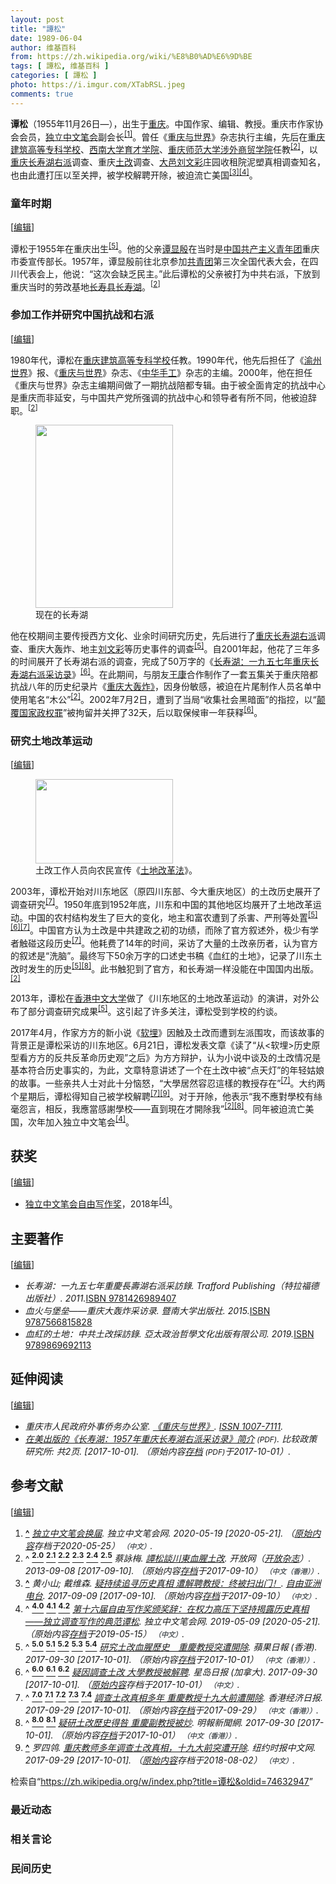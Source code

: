 ```yaml
---
layout: post
title: "譚松"
date: 1989-06-04
author: 维基百科
from: https://zh.wikipedia.org/wiki/%E8%B0%AD%E6%9D%BE
tags: [ 譚松, 维基百科 ]
categories: [ 譚松 ]
photo: https://i.imgur.com/XTabRSL.jpeg
comments: true
---
```

<div class="mw-content-ltr mw-parser-output" lang="zh" dir="ltr"><style data-mw-deduplicate="TemplateStyles:r83732082">.mw-parser-output .infobox-subbox{padding:0;border:none;margin:-3px;width:auto;min-width:100%;font-size:100%;clear:none;float:none;background-color:transparent}.mw-parser-output .infobox-3cols-child{margin:auto}.mw-parser-output .infobox .navbar{font-size:100%}body.skin-minerva .mw-parser-output .infobox-header,body.skin-minerva .mw-parser-output .infobox-subheader,body.skin-minerva .mw-parser-output .infobox-above,body.skin-minerva .mw-parser-output .infobox-title,body.skin-minerva .mw-parser-output .infobox-image,body.skin-minerva .mw-parser-output .infobox-full-data,body.skin-minerva .mw-parser-output .infobox-below{text-align:center}@media screen{html.skin-theme-clientpref-night .mw-parser-output .infobox-full-data:not(.notheme)>div:not(.notheme)[style]{background:#1f1f23!important;color:#f8f9fa}@media screen and (prefers-color-scheme:dark){html.skin-theme-clientpref-os .mw-parser-output .infobox-full-data:not(.notheme) div:not(.notheme){background:#1f1f23!important;color:#f8f9fa}}html.skin-theme-clientpref-night .mw-parser-output .infobox td div:not(.notheme)[style]{background:transparent!important;color:var(--color-base,#202122)}@media screen and (prefers-color-scheme:dark){html.skin-theme-clientpref-os .mw-parser-output .infobox td div:not(.notheme)[style]{background:transparent!important;color:var(--color-base,#202122)}}html.skin-theme-clientpref-night .mw-parser-output .infobox td div.NavHead:not(.notheme)[style]{background:transparent!important}}@media screen and (prefers-color-scheme:dark){html.skin-theme-clientpref-os .mw-parser-output .infobox td div.NavHead:not(.notheme)[style]{background:transparent!important}}@media(min-width:640px){body.skin--responsive .mw-parser-output .infobox-table{display:table!important}body.skin--responsive .mw-parser-output .infobox-table>caption{display:table-caption!important}body.skin--responsive .mw-parser-output .infobox-table>tbody{display:table-row-group}body.skin--responsive .mw-parser-output .infobox-table tr{display:table-row!important}body.skin--responsive .mw-parser-output .infobox-table th,body.skin--responsive .mw-parser-output .infobox-table td{padding-left:inherit;padding-right:inherit}}</style>
<p><b>谭松</b>（1955年11月26日<span class="useeditintro" title="Template:BLP editintro">—</span>），出生于<a href="/wiki/%E9%87%8D%E5%BA%86%E5%B8%82" title="重庆市">重庆</a>。中国作家、编辑、教授。重庆市作家协会会员，<a href="/wiki/%E7%8B%AC%E7%AB%8B%E4%B8%AD%E6%96%87%E7%AC%94%E4%BC%9A" title="独立中文笔会">独立中文笔会</a>副会长<sup id="cite_ref-独立中文笔会_1-0" class="reference"><a href="#cite_note-独立中文笔会-1"><span class="cite-bracket">[</span>1<span class="cite-bracket">]</span></a></sup>。曾任《<a href="/w/index.php?title=%E9%87%8D%E5%BA%86%E4%B8%8E%E4%B8%96%E7%95%8C&amp;action=edit&amp;redlink=1" class="new" title="重庆与世界（页面不存在）">重庆与世界</a>》杂志执行主编，先后在<a href="/wiki/%E9%87%8D%E5%BA%86%E5%BB%BA%E7%AD%91%E9%AB%98%E7%AD%89%E4%B8%93%E7%A7%91%E5%AD%A6%E6%A0%A1" class="mw-redirect" title="重庆建筑高等专科学校">重庆建筑高等专科学校</a>、<a href="/wiki/%E8%A5%BF%E5%8D%97%E5%A4%A7%E5%AD%A6%E8%82%B2%E6%89%8D%E5%AD%A6%E9%99%A2" class="mw-redirect" title="西南大学育才学院">西南大学育才学院</a>、<a href="/wiki/%E9%87%8D%E5%BA%86%E5%B8%88%E8%8C%83%E5%A4%A7%E5%AD%A6%E6%B6%89%E5%A4%96%E5%95%86%E8%B4%B8%E5%AD%A6%E9%99%A2" class="mw-redirect" title="重庆师范大学涉外商贸学院">重庆师范大学涉外商贸学院</a>任教<sup id="cite_ref-:0_2-0" class="reference"><a href="#cite_note-:0-2"><span class="cite-bracket">[</span>2<span class="cite-bracket">]</span></a></sup>，以<a href="/wiki/%E9%87%8D%E5%BA%86" class="mw-redirect" title="重庆">重庆</a><a href="/wiki/%E9%95%BF%E5%AF%BF%E6%B9%96%E9%A3%8E%E6%99%AF%E5%90%8D%E8%83%9C%E5%8C%BA" title="长寿湖风景名胜区">长寿湖</a><a href="/wiki/%E5%8F%8D%E5%8F%B3%E8%BF%90%E5%8A%A8" title="反右运动">右派</a>调查、重庆<a href="/wiki/%E5%9C%9F%E6%94%B9" class="mw-redirect" title="土改">土改</a>调查、<a href="/wiki/%E5%A4%A7%E9%82%91" class="mw-redirect" title="大邑">大邑</a><a href="/wiki/%E5%88%98%E6%96%87%E5%BD%A9" title="刘文彩">刘文彩</a>庄园收租院泥塑真相调查知名，也由此遭打压以至关押，被学校解聘开除，被迫流亡美国<sup id="cite_ref-3" class="reference"><a href="#cite_note-3"><span class="cite-bracket">[</span>3<span class="cite-bracket">]</span></a></sup><sup id="cite_ref-自由写作奖_4-0" class="reference"><a href="#cite_note-自由写作奖-4"><span class="cite-bracket">[</span>4<span class="cite-bracket">]</span></a></sup>。
</p>
<meta property="mw:PageProp/toc">
<div class="mw-heading mw-heading2"></div>
<div class="mw-heading mw-heading3"><h3 id="童年时期"><span id=".E7.AB.A5.E5.B9.B4.E6.97.B6.E6.9C.9F"></span>童年时期</h3><span class="mw-editsection"><span class="mw-editsection-bracket">[</span><a href="/w/index.php?title=%E8%B0%AD%E6%9D%BE&amp;action=edit&amp;section=2" title="编辑章节：童年时期"><span>编辑</span></a><span class="mw-editsection-bracket">]</span></span></div>
<p>谭松于1955年在重庆出生<sup id="cite_ref-苹果_5-0" class="reference"><a href="#cite_note-苹果-5"><span class="cite-bracket">[</span>5<span class="cite-bracket">]</span></a></sup>。他的父亲<a href="/w/index.php?title=%E8%B0%AD%E6%98%BE%E6%AE%B7&amp;action=edit&amp;redlink=1" class="new" title="谭显殷（页面不存在）">谭显殷</a>在当时是<a href="/wiki/%E4%B8%AD%E5%9B%BD%E5%85%B1%E4%BA%A7%E4%B8%BB%E4%B9%89%E9%9D%92%E5%B9%B4%E5%9B%A2" title="中国共产主义青年团">中国共产主义青年团</a>重庆市委宣传部长。1957年，谭显殷前往北京参加<a href="/wiki/%E4%B8%AD%E5%9C%8B%E5%85%B1%E7%94%A2%E4%B8%BB%E7%BE%A9%E9%9D%92%E5%B9%B4%E5%9C%98" class="mw-redirect" title="中國共產主義青年團">共青团</a>第三次全国代表大会，在四川代表会上，他说：“这次会缺乏民主。”此后谭松的父亲被打为中共右派，下放到重庆当时的劳改基地<a href="/wiki/%E9%95%BF%E5%AF%BF%E5%8E%BF_(%E6%B6%88%E6%AD%A7%E4%B9%89)" class="mw-disambig" title="长寿县 (消歧义)">长寿县</a><a href="/wiki/%E9%95%BF%E5%AF%BF%E6%B9%96" class="mw-disambig" title="长寿湖">长寿湖</a>。<sup id="cite_ref-:0_2-1" class="reference"><a href="#cite_note-:0-2"><span class="cite-bracket">[</span>2<span class="cite-bracket">]</span></a></sup>
</p>
<div class="mw-heading mw-heading3"><h3 id="参加工作并研究中国抗战和右派"><span id=".E5.8F.82.E5.8A.A0.E5.B7.A5.E4.BD.9C.E5.B9.B6.E7.A0.94.E7.A9.B6.E4.B8.AD.E5.9B.BD.E6.8A.97.E6.88.98.E5.92.8C.E5.8F.B3.E6.B4.BE"></span>参加工作并研究中国抗战和右派</h3><span class="mw-editsection"><span class="mw-editsection-bracket">[</span><a href="/w/index.php?title=%E8%B0%AD%E6%9D%BE&amp;action=edit&amp;section=3" title="编辑章节：参加工作并研究中国抗战和右派"><span>编辑</span></a><span class="mw-editsection-bracket">]</span></span></div>
<p>1980年代，谭松在<a href="/wiki/%E9%87%8D%E5%BA%86%E5%BB%BA%E7%AD%91%E9%AB%98%E7%AD%89%E4%B8%93%E7%A7%91%E5%AD%A6%E6%A0%A1" class="mw-redirect" title="重庆建筑高等专科学校">重庆建筑高等专科学校</a>任教。1990年代，他先后担任了《<a href="/w/index.php?title=%E6%B8%9D%E5%B7%9E%E4%B8%96%E7%95%8C&amp;action=edit&amp;redlink=1" class="new" title="渝州世界（页面不存在）">渝州世界</a>》报、《<a href="/w/index.php?title=%E9%87%8D%E5%BA%86%E4%B8%8E%E4%B8%96%E7%95%8C&amp;action=edit&amp;redlink=1" class="new" title="重庆与世界（页面不存在）">重庆与世界</a>》杂志、《<a href="/w/index.php?title=%E4%B8%AD%E5%8D%8E%E6%89%8B%E5%B7%A5&amp;action=edit&amp;redlink=1" class="new" title="中华手工（页面不存在）">中华手工</a>》杂志的主编。2000年，他在担任《重庆与世界》杂志主编期间做了一期抗战陪都专辑。由于被全面肯定的抗战中心是重庆而非延安，与中国共产党所强调的抗战中心和领导者有所不同，他被迫辞职。<sup id="cite_ref-:0_2-2" class="reference"><a href="#cite_note-:0-2"><span class="cite-bracket">[</span>2<span class="cite-bracket">]</span></a></sup>
</p>
<figure class="mw-default-size" typeof="mw:File/Thumb"><a href="/wiki/File:Csh2.jpg" class="mw-file-description"><img src="//upload.wikimedia.org/wikipedia/commons/thumb/d/db/Csh2.jpg/220px-Csh2.jpg" decoding="async" width="220" height="293" class="mw-file-element" srcset="//upload.wikimedia.org/wikipedia/commons/thumb/d/db/Csh2.jpg/330px-Csh2.jpg 1.5x, //upload.wikimedia.org/wikipedia/commons/thumb/d/db/Csh2.jpg/440px-Csh2.jpg 2x" data-file-width="640" data-file-height="852"></a><figcaption>现在的长寿湖</figcaption></figure>
<p>他在校期间主要传授西方文化、业余时间研究历史，先后进行了<a href="/wiki/%E9%87%8D%E5%BA%86" class="mw-redirect" title="重庆">重庆</a><a href="/wiki/%E9%95%BF%E5%AF%BF%E6%B9%96%E9%A3%8E%E6%99%AF%E5%90%8D%E8%83%9C%E5%8C%BA" title="长寿湖风景名胜区">长寿湖</a><a href="/wiki/%E5%8F%8D%E5%8F%B3%E8%BF%90%E5%8A%A8" title="反右运动">右派</a>调查、重庆大轰炸、地主<a href="/wiki/%E5%88%98%E6%96%87%E5%BD%A9" title="刘文彩">刘文彩</a>等历史事件的调查<sup id="cite_ref-苹果_5-1" class="reference"><a href="#cite_note-苹果-5"><span class="cite-bracket">[</span>5<span class="cite-bracket">]</span></a></sup>。自2001年起，他花了三年多的时间展开了长寿湖右派的调查，完成了50万字的《<a href="/w/index.php?title=%E9%95%BF%E5%AF%BF%E6%B9%96%EF%BC%9A%E4%B8%80%E4%B9%9D%E4%BA%94%E4%B8%83%E5%B9%B4%E9%87%8D%E5%BA%86%E9%95%BF%E5%AF%BF%E6%B9%96%E5%8F%B3%E6%B4%BE%E9%87%87%E8%AE%BF%E5%BD%95&amp;action=edit&amp;redlink=1" class="new" title="长寿湖：一九五七年重庆长寿湖右派采访录（页面不存在）">长寿湖：一九五七年重庆长寿湖右派采访录</a>》<sup id="cite_ref-星岛日报_6-0" class="reference"><a href="#cite_note-星岛日报-6"><span class="cite-bracket">[</span>6<span class="cite-bracket">]</span></a></sup>。在此期间，与朋友<a href="/wiki/%E7%8E%8B%E5%BA%B7" class="mw-disambig" title="王康">王康</a>合作制作了一套五集关于重庆陪都抗战八年的历史纪录片《<a href="/w/index.php?title=%E9%87%8D%E5%BA%86%E5%A4%A7%E8%BD%B0%E7%82%B8%E3%80%8B&amp;action=edit&amp;redlink=1" class="new" title="重庆大轰炸》（页面不存在）">重庆大轰炸》</a>，因身份敏感，被迫在片尾制作人员名单中使用笔名“木公”<sup id="cite_ref-:0_2-3" class="reference"><a href="#cite_note-:0-2"><span class="cite-bracket">[</span>2<span class="cite-bracket">]</span></a></sup>。2002年7月2日，遭到了当局“收集社会黑暗面”的指控，以“<a href="/wiki/%E9%A2%A0%E8%A6%86%E5%9B%BD%E5%AE%B6%E6%94%BF%E6%9D%83%E7%BD%AA" title="颠覆国家政权罪">颠覆国家政权罪</a>”被拘留并关押了32天，后以取保候审一年获释<sup id="cite_ref-星岛日报_6-1" class="reference"><a href="#cite_note-星岛日报-6"><span class="cite-bracket">[</span>6<span class="cite-bracket">]</span></a></sup>。
</p>
<div class="mw-heading mw-heading3"><h3 id="研究土地改革运动"><span id=".E7.A0.94.E7.A9.B6.E5.9C.9F.E5.9C.B0.E6.94.B9.E9.9D.A9.E8.BF.90.E5.8A.A8"></span>研究土地改革运动</h3><span class="mw-editsection"><span class="mw-editsection-bracket">[</span><a href="/w/index.php?title=%E8%B0%AD%E6%9D%BE&amp;action=edit&amp;section=4" title="编辑章节：研究土地改革运动"><span>编辑</span></a><span class="mw-editsection-bracket">]</span></span></div>
<figure class="mw-default-size mw-halign-left" typeof="mw:File/Thumb"><a href="/wiki/File:A_man_reads_the_Land_Reform_Law_of_PRC.jpg" class="mw-file-description"><img src="//upload.wikimedia.org/wikipedia/commons/thumb/4/4c/A_man_reads_the_Land_Reform_Law_of_PRC.jpg/220px-A_man_reads_the_Land_Reform_Law_of_PRC.jpg" decoding="async" width="220" height="135" class="mw-file-element" srcset="//upload.wikimedia.org/wikipedia/commons/thumb/4/4c/A_man_reads_the_Land_Reform_Law_of_PRC.jpg/330px-A_man_reads_the_Land_Reform_Law_of_PRC.jpg 1.5x, //upload.wikimedia.org/wikipedia/commons/thumb/4/4c/A_man_reads_the_Land_Reform_Law_of_PRC.jpg/440px-A_man_reads_the_Land_Reform_Law_of_PRC.jpg 2x" data-file-width="600" data-file-height="367"></a><figcaption>土改工作人员向农民宣传《<a href="/w/index.php?title=%E5%9C%9F%E5%9C%B0%E6%94%B9%E9%9D%A9%E6%B3%95&amp;action=edit&amp;redlink=1" class="new" title="土地改革法（页面不存在）">土地改革法</a>》。</figcaption></figure>
<p>2003年，谭松开始对川东地区（原四川东部、今大重庆地区）的土改历史展开了调查研究<sup id="cite_ref-香港经济日报_7-0" class="reference"><a href="#cite_note-香港经济日报-7"><span class="cite-bracket">[</span>7<span class="cite-bracket">]</span></a></sup>。1950年底到1952年底，川东和中国的其他地区均展开了土地改革运动。中国的农村结构发生了巨大的变化，地主和富农遭到了杀害、严刑等处置<sup id="cite_ref-苹果_5-2" class="reference"><a href="#cite_note-苹果-5"><span class="cite-bracket">[</span>5<span class="cite-bracket">]</span></a></sup><sup id="cite_ref-星岛日报_6-2" class="reference"><a href="#cite_note-星岛日报-6"><span class="cite-bracket">[</span>6<span class="cite-bracket">]</span></a></sup><sup id="cite_ref-香港经济日报_7-1" class="reference"><a href="#cite_note-香港经济日报-7"><span class="cite-bracket">[</span>7<span class="cite-bracket">]</span></a></sup>。中国官方认为土改是中共建政之初的功绩，而除了官方叙述外，极少有学者触碰这段历史<sup id="cite_ref-香港经济日报_7-2" class="reference"><a href="#cite_note-香港经济日报-7"><span class="cite-bracket">[</span>7<span class="cite-bracket">]</span></a></sup>。他耗费了14年的时间，采访了大量的土改亲历者，认为官方的叙述是“洗脑”。最终写下50余万字的口述史书稿《血红的土地》，记录了川东土改时发生的历史<sup id="cite_ref-苹果_5-3" class="reference"><a href="#cite_note-苹果-5"><span class="cite-bracket">[</span>5<span class="cite-bracket">]</span></a></sup><sup id="cite_ref-小明_8-0" class="reference"><a href="#cite_note-小明-8"><span class="cite-bracket">[</span>8<span class="cite-bracket">]</span></a></sup>。此书触犯到了官方，和长寿湖一样没能在中国国内出版。<sup id="cite_ref-:0_2-4" class="reference"><a href="#cite_note-:0-2"><span class="cite-bracket">[</span>2<span class="cite-bracket">]</span></a></sup>
</p><p>2013年，谭松在<a href="/wiki/%E9%A6%99%E6%B8%AF%E4%B8%AD%E6%96%87%E5%A4%A7%E5%AD%A6" class="mw-redirect" title="香港中文大学">香港中文大学</a>做了《川东地区的土地改革运动》的演讲，对外公布了部分调查研究成果<sup id="cite_ref-苹果_5-4" class="reference"><a href="#cite_note-苹果-5"><span class="cite-bracket">[</span>5<span class="cite-bracket">]</span></a></sup>。这引起了许多关注，谭松受到学校的约谈。
</p><p>2017年4月，作家方方的新小说《<a href="/wiki/%E8%BD%AF%E5%9F%8B" title="软埋">软埋</a>》因触及土改而遭到左派围攻，而该故事的背景正是谭松采访的川东地区。6月21日，谭松发表文章《读了“从&lt;软埋&gt;历史原型看方方的反共反革命历史观”之后》为方方辩护，认为小说中谈及的土改情况是基本符合历史事实的，为此，文章特意讲述了一个在土改中被“点天灯”的年轻姑娘的故事。一些亲共人士对此十分恼怒，“大學居然容忍這樣的教授存在”<sup id="cite_ref-香港经济日报_7-3" class="reference"><a href="#cite_note-香港经济日报-7"><span class="cite-bracket">[</span>7<span class="cite-bracket">]</span></a></sup>。大约两个星期后，谭松得知自己被学校解聘<sup id="cite_ref-香港经济日报_7-4" class="reference"><a href="#cite_note-香港经济日报-7"><span class="cite-bracket">[</span>7<span class="cite-bracket">]</span></a></sup><sup id="cite_ref-9" class="reference"><a href="#cite_note-9"><span class="cite-bracket">[</span>9<span class="cite-bracket">]</span></a></sup>。对于开除，他表示“我不應對學校有絲毫怨言，相反，我應當感謝學校——直到現在才開除我”<sup id="cite_ref-:0_2-5" class="reference"><a href="#cite_note-:0-2"><span class="cite-bracket">[</span>2<span class="cite-bracket">]</span></a></sup><sup id="cite_ref-小明_8-1" class="reference"><a href="#cite_note-小明-8"><span class="cite-bracket">[</span>8<span class="cite-bracket">]</span></a></sup>。同年被迫流亡美国，次年加入独立中文笔会<sup id="cite_ref-自由写作奖_4-1" class="reference"><a href="#cite_note-自由写作奖-4"><span class="cite-bracket">[</span>4<span class="cite-bracket">]</span></a></sup>。
</p>
<div class="mw-heading mw-heading2"><h2 id="获奖"><span id=".E8.8E.B7.E5.A5.96"></span>获奖</h2><span class="mw-editsection"><span class="mw-editsection-bracket">[</span><a href="/w/index.php?title=%E8%B0%AD%E6%9D%BE&amp;action=edit&amp;section=5" title="编辑章节：获奖"><span>编辑</span></a><span class="mw-editsection-bracket">]</span></span></div>
<ul><li><a href="/wiki/%E7%8B%AC%E7%AB%8B%E4%B8%AD%E6%96%87%E7%AC%94%E4%BC%9A" title="独立中文笔会">独立中文笔会</a><a href="/wiki/Category:%E7%8B%AC%E7%AB%8B%E4%B8%AD%E6%96%87%E7%AC%94%E4%BC%9A%E8%87%AA%E7%94%B1%E5%86%99%E4%BD%9C%E5%A5%96%E5%BE%97%E4%B8%BB" title="Category:独立中文笔会自由写作奖得主">自由写作奖</a>，2018年<sup id="cite_ref-自由写作奖_4-2" class="reference"><a href="#cite_note-自由写作奖-4"><span class="cite-bracket">[</span>4<span class="cite-bracket">]</span></a></sup>。</li></ul>
<div class="mw-heading mw-heading2"><h2 id="主要著作"><span id=".E4.B8.BB.E8.A6.81.E8.91.97.E4.BD.9C"></span>主要著作</h2><span class="mw-editsection"><span class="mw-editsection-bracket">[</span><a href="/w/index.php?title=%E8%B0%AD%E6%9D%BE&amp;action=edit&amp;section=6" title="编辑章节：主要著作"><span>编辑</span></a><span class="mw-editsection-bracket">]</span></span></div>
<ul><li><cite class="citation book">长寿湖：一九五七年重慶長壽湖右派采訪錄. Trafford Publishing（特拉福德出版社）. 2011.</cite><span title="ctx_ver=Z39.88-2004&amp;rfr_id=info%3Asid%2Fzh.wikipedia.org%3A%E8%B0%AD%E6%9D%BE&amp;rft.btitle=%E9%95%BF%E5%AF%BF%E6%B9%96%EF%BC%9A%E4%B8%80%E4%B9%9D%E4%BA%94%E4%B8%83%E5%B9%B4%E9%87%8D%E6%85%B6%E9%95%B7%E5%A3%BD%E6%B9%96%E5%8F%B3%E6%B4%BE%E9%87%87%E8%A8%AA%E9%8C%84&amp;rft.date=2011&amp;rft.genre=book&amp;rft.pub=Trafford+Publishing%EF%BC%88%E7%89%B9%E6%8B%89%E7%A6%8F%E5%BE%B7%E5%87%BA%E7%89%88%E7%A4%BE%EF%BC%89&amp;rft_val_fmt=info%3Aofi%2Ffmt%3Akev%3Amtx%3Abook" class="Z3988"><span style="display:none;">&nbsp;</span></span><a href="/wiki/Special:%E7%BD%91%E7%BB%9C%E4%B9%A6%E6%BA%90/9781426989407" class="internal mw-magiclink-isbn">ISBN 9781426989407</a></li>
<li><cite class="citation book">血火与堡垒——重庆大轰炸采访录. 暨南大学出版社. 2015.</cite><span title="ctx_ver=Z39.88-2004&amp;rfr_id=info%3Asid%2Fzh.wikipedia.org%3A%E8%B0%AD%E6%9D%BE&amp;rft.btitle=%E8%A1%80%E7%81%AB%E4%B8%8E%E5%A0%A1%E5%9E%92%E2%80%94%E2%80%94%E9%87%8D%E5%BA%86%E5%A4%A7%E8%BD%B0%E7%82%B8%E9%87%87%E8%AE%BF%E5%BD%95&amp;rft.date=2015&amp;rft.genre=book&amp;rft.pub=%E6%9A%A8%E5%8D%97%E5%A4%A7%E5%AD%A6%E5%87%BA%E7%89%88%E7%A4%BE&amp;rft_val_fmt=info%3Aofi%2Ffmt%3Akev%3Amtx%3Abook" class="Z3988"><span style="display:none;">&nbsp;</span></span><a href="/wiki/Special:%E7%BD%91%E7%BB%9C%E4%B9%A6%E6%BA%90/9787566815828" class="internal mw-magiclink-isbn">ISBN 9787566815828</a></li>
<li><cite class="citation book">血紅的土地：中共土改採訪錄. 亞太政治哲學文化出版有限公司. 2019.</cite><span title="ctx_ver=Z39.88-2004&amp;rfr_id=info%3Asid%2Fzh.wikipedia.org%3A%E8%B0%AD%E6%9D%BE&amp;rft.btitle=%E8%A1%80%E7%B4%85%E7%9A%84%E5%9C%9F%E5%9C%B0%EF%BC%9A%E4%B8%AD%E5%85%B1%E5%9C%9F%E6%94%B9%E6%8E%A1%E8%A8%AA%E9%8C%84&amp;rft.date=2019&amp;rft.genre=book&amp;rft.pub=%E4%BA%9E%E5%A4%AA%E6%94%BF%E6%B2%BB%E5%93%B2%E5%AD%B8%E6%96%87%E5%8C%96%E5%87%BA%E7%89%88%E6%9C%89%E9%99%90%E5%85%AC%E5%8F%B8&amp;rft_val_fmt=info%3Aofi%2Ffmt%3Akev%3Amtx%3Abook" class="Z3988"><span style="display:none;">&nbsp;</span></span><a href="/wiki/Special:%E7%BD%91%E7%BB%9C%E4%B9%A6%E6%BA%90/9789869692113" class="internal mw-magiclink-isbn">ISBN 9789869692113</a></li></ul>
<div class="mw-heading mw-heading2"><h2 id="延伸阅读"><span id=".E5.BB.B6.E4.BC.B8.E9.98.85.E8.AF.BB"></span>延伸阅读</h2><span class="mw-editsection"><span class="mw-editsection-bracket">[</span><a href="/w/index.php?title=%E8%B0%AD%E6%9D%BE&amp;action=edit&amp;section=7" title="编辑章节：延伸阅读"><span>编辑</span></a><span class="mw-editsection-bracket">]</span></span></div>
<ul><li><cite class="citation journal">重庆市人民政府外事侨务办公室. <a rel="nofollow" class="external text" href="http://navi.cnki.net/KNavi/JournalDetail?pcode=CJFD&amp;pykm=CQSJ&amp;Year=&amp;Issue=&amp;Entry=">《重庆与世界》</a>. <a rel="nofollow" class="external text" href="//www.worldcat.org/issn/1007-7111"><span title="国际标准连续出版物号">ISSN&nbsp;1007-7111</span></a>.</cite><span title="ctx_ver=Z39.88-2004&amp;rfr_id=info%3Asid%2Fzh.wikipedia.org%3A%E8%B0%AD%E6%9D%BE&amp;rft.atitle=%E3%80%8A%E9%87%8D%E5%BA%86%E4%B8%8E%E4%B8%96%E7%95%8C%E3%80%8B&amp;rft.au=%E9%87%8D%E5%BA%86%E5%B8%82%E4%BA%BA%E6%B0%91%E6%94%BF%E5%BA%9C%E5%A4%96%E4%BA%8B%E4%BE%A8%E5%8A%A1%E5%8A%9E%E5%85%AC%E5%AE%A4&amp;rft.genre=article&amp;rft.issn=1007-7111&amp;rft_id=http%3A%2F%2Fnavi.cnki.net%2FKNavi%2FJournalDetail%3Fpcode%3DCJFD%26pykm%3DCQSJ%26Year%3D%26Issue%3D%26Entry%3D&amp;rft_val_fmt=info%3Aofi%2Ffmt%3Akev%3Amtx%3Ajournal" class="Z3988"><span style="display:none;">&nbsp;</span></span></li>
<li><cite class="citation web"><a rel="nofollow" class="external text" href="http://cpri.tripod.com/cpr2011/changshoulake.pdf">在美出版的《长寿湖：1957年重庆长寿湖右派采访录》简介</a> <span style="font-size:85%;">(PDF)</span>. 比较政策研究所: 共2页.  <span class="reference-accessdate"> [<span class="nowrap">2017-10-01</span>]</span>. （原始内容<a rel="nofollow" class="external text" href="https://web.archive.org/web/20171001165425/http://cpri.tripod.com/cpr2011/changshoulake.pdf">存档</a> <span style="font-size:85%;">(PDF)</span>于2017-10-01）.</cite><span title="ctx_ver=Z39.88-2004&amp;rfr_id=info%3Asid%2Fzh.wikipedia.org%3A%E8%B0%AD%E6%9D%BE&amp;rft.atitle=%E5%9C%A8%E7%BE%8E%E5%87%BA%E7%89%88%E7%9A%84%E3%80%8A%E9%95%BF%E5%AF%BF%E6%B9%96%EF%BC%9A1957%E5%B9%B4%E9%87%8D%E5%BA%86%E9%95%BF%E5%AF%BF%E6%B9%96%E5%8F%B3%E6%B4%BE%E9%87%87%E8%AE%BF%E5%BD%95%E3%80%8B%E7%AE%80%E4%BB%8B&amp;rft.genre=unknown&amp;rft.jtitle=%E6%AF%94%E8%BE%83%E6%94%BF%E7%AD%96%E7%A0%94%E7%A9%B6%E6%89%80&amp;rft.pages=%E5%85%B12%E9%A1%B5&amp;rft_id=http%3A%2F%2Fcpri.tripod.com%2Fcpr2011%2Fchangshoulake.pdf&amp;rft_val_fmt=info%3Aofi%2Ffmt%3Akev%3Amtx%3Ajournal" class="Z3988"><span style="display:none;">&nbsp;</span></span></li></ul>
<div class="mw-heading mw-heading2"><h2 id="参考文献"><span id=".E5.8F.82.E8.80.83.E6.96.87.E7.8C.AE"></span>参考文献</h2><span class="mw-editsection"><span class="mw-editsection-bracket">[</span><a href="/w/index.php?title=%E8%B0%AD%E6%9D%BE&amp;action=edit&amp;section=8" title="编辑章节：参考文献"><span>编辑</span></a><span class="mw-editsection-bracket">]</span></span></div>
<div class="reflist" style="list-style-type: decimal;">
<ol class="references">
<li id="cite_note-独立中文笔会-1"><span class="mw-cite-backlink"><b><a href="#cite_ref-独立中文笔会_1-0">^</a></b></span> <span class="reference-text"><cite class="citation news"><a rel="nofollow" class="external text" href="https://web.archive.org/web/20200525203747/https://www.chinesepen.org/blog/archives/150141">独立中文笔会换届</a>. 独立中文笔会网. 2020-05-19 <span class="reference-accessdate"> [<span class="nowrap">2020-05-21</span>]</span>. （<a rel="nofollow" class="external text" href="https://www.chinesepen.org/blog/archives/150141">原始内容</a>存档于2020-05-25） <span style="font-family: sans-serif; cursor: default; color:var(--color-subtle, #54595d); font-size: 0.8em; bottom: 0.1em; font-weight: bold;" title="连接到中文网页">（中文）</span>.</cite><span title="ctx_ver=Z39.88-2004&amp;rfr_id=info%3Asid%2Fzh.wikipedia.org%3A%E8%B0%AD%E6%9D%BE&amp;rft.atitle=%E7%8B%AC%E7%AB%8B%E4%B8%AD%E6%96%87%E7%AC%94%E4%BC%9A%E6%8D%A2%E5%B1%8A&amp;rft.date=2020-05-19&amp;rft.genre=article&amp;rft.jtitle=%E7%8B%AC%E7%AB%8B%E4%B8%AD%E6%96%87%E7%AC%94%E4%BC%9A%E7%BD%91&amp;rft_id=https%3A%2F%2Fwww.chinesepen.org%2Fblog%2Farchives%2F150141&amp;rft_val_fmt=info%3Aofi%2Ffmt%3Akev%3Amtx%3Ajournal" class="Z3988"><span style="display:none;">&nbsp;</span></span></span>
</li>
<li id="cite_note-:0-2"><span class="mw-cite-backlink">^ <a href="#cite_ref-:0_2-0"><sup><b>2.0</b></sup></a> <a href="#cite_ref-:0_2-1"><sup><b>2.1</b></sup></a> <a href="#cite_ref-:0_2-2"><sup><b>2.2</b></sup></a> <a href="#cite_ref-:0_2-3"><sup><b>2.3</b></sup></a> <a href="#cite_ref-:0_2-4"><sup><b>2.4</b></sup></a> <a href="#cite_ref-:0_2-5"><sup><b>2.5</b></sup></a></span> <span class="reference-text"><cite class="citation news">蔡詠梅. <a rel="nofollow" class="external text" href="http://www.open.com.hk/content.php?id=1505">譚松談川東血腥土改</a>. 开放网（<a href="/wiki/%E5%BC%80%E6%94%BE%E6%9D%82%E5%BF%97" title="开放杂志">开放杂志</a>）. 2013-09-08 <span class="reference-accessdate"> [<span class="nowrap">2017-09-10</span>]</span>. （原始内容<a rel="nofollow" class="external text" href="https://web.archive.org/web/20170910221838/http://www.open.com.hk/content.php?id=1505">存档</a>于2017-09-10） <span style="font-family: sans-serif; cursor: default; color:var(--color-subtle, #54595d); font-size: 0.8em; bottom: 0.1em; font-weight: bold;" title="连接到中文（香港）网页">（中文（香港））</span>.</cite><span title="ctx_ver=Z39.88-2004&amp;rfr_id=info%3Asid%2Fzh.wikipedia.org%3A%E8%B0%AD%E6%9D%BE&amp;rft.atitle=%E8%AD%9A%E6%9D%BE%E8%AB%87%E5%B7%9D%E6%9D%B1%E8%A1%80%E8%85%A5%E5%9C%9F%E6%94%B9&amp;rft.au=%E8%94%A1%E8%A9%A0%E6%A2%85&amp;rft.date=2013-09-08&amp;rft.genre=article&amp;rft_id=http%3A%2F%2Fwww.open.com.hk%2Fcontent.php%3Fid%3D1505&amp;rft_val_fmt=info%3Aofi%2Ffmt%3Akev%3Amtx%3Ajournal" class="Z3988"><span style="display:none;">&nbsp;</span></span></span>
</li>
<li id="cite_note-3"><span class="mw-cite-backlink"><b><a href="#cite_ref-3">^</a></b></span> <span class="reference-text"><cite class="citation news">黄小山; 戴维森. <a rel="nofollow" class="external text" href="http://www.rfa.org/cantonese/news/teacher-09092017104307.html">疑持续追寻历史真相 遭解聘教授：终被扫出门！</a>. <a href="/wiki/%E8%87%AA%E7%94%B1%E4%BA%9A%E6%B4%B2%E7%94%B5%E5%8F%B0" title="自由亚洲电台">自由亚洲电台</a>. 2017-09-09 <span class="reference-accessdate"> [<span class="nowrap">2017-09-10</span>]</span>. （原始内容<a rel="nofollow" class="external text" href="https://web.archive.org/web/20170910220306/http://www.rfa.org/cantonese/news/teacher-09092017104307.html">存档</a>于2017-09-10） <span style="font-family: sans-serif; cursor: default; color:var(--color-subtle, #54595d); font-size: 0.8em; bottom: 0.1em; font-weight: bold;" title="连接到中文网页">（中文）</span>.</cite><span title="ctx_ver=Z39.88-2004&amp;rfr_id=info%3Asid%2Fzh.wikipedia.org%3A%E8%B0%AD%E6%9D%BE&amp;rft.atitle=%E7%96%91%E6%8C%81%E7%BB%AD%E8%BF%BD%E5%AF%BB%E5%8E%86%E5%8F%B2%E7%9C%9F%E7%9B%B8+%E9%81%AD%E8%A7%A3%E8%81%98%E6%95%99%E6%8E%88%EF%BC%9A%E7%BB%88%E8%A2%AB%E6%89%AB%E5%87%BA%E9%97%A8%EF%BC%81&amp;rft.au=%E6%88%B4%E7%BB%B4%E6%A3%AE&amp;rft.au=%E9%BB%84%E5%B0%8F%E5%B1%B1&amp;rft.date=2017-09-09&amp;rft.genre=article&amp;rft_id=http%3A%2F%2Fwww.rfa.org%2Fcantonese%2Fnews%2Fteacher-09092017104307.html&amp;rft_val_fmt=info%3Aofi%2Ffmt%3Akev%3Amtx%3Ajournal" class="Z3988"><span style="display:none;">&nbsp;</span></span></span>
</li>
<li id="cite_note-自由写作奖-4"><span class="mw-cite-backlink">^ <a href="#cite_ref-自由写作奖_4-0"><sup><b>4.0</b></sup></a> <a href="#cite_ref-自由写作奖_4-1"><sup><b>4.1</b></sup></a> <a href="#cite_ref-自由写作奖_4-2"><sup><b>4.2</b></sup></a></span> <span class="reference-text"><cite class="citation news"><a rel="nofollow" class="external text" href="https://www.chinesepen.org/blog/archives/126680">第十六届自由写作奖颁奖辞：在权力高压下坚持揭露历史真相——独立调查写作的典范谭松</a>. 独立中文笔会网. 2019-05-09 <span class="reference-accessdate"> [<span class="nowrap">2020-05-21</span>]</span>. （原始内容<a rel="nofollow" class="external text" href="https://web.archive.org/web/20190515165459/https://www.chinesepen.org/blog/archives/126680">存档</a>于2019-05-15） <span style="font-family: sans-serif; cursor: default; color:var(--color-subtle, #54595d); font-size: 0.8em; bottom: 0.1em; font-weight: bold;" title="连接到中文网页">（中文）</span>.</cite><span title="ctx_ver=Z39.88-2004&amp;rfr_id=info%3Asid%2Fzh.wikipedia.org%3A%E8%B0%AD%E6%9D%BE&amp;rft.atitle=%E7%AC%AC%E5%8D%81%E5%85%AD%E5%B1%8A%E8%87%AA%E7%94%B1%E5%86%99%E4%BD%9C%E5%A5%96%E9%A2%81%E5%A5%96%E8%BE%9E%EF%BC%9A%E5%9C%A8%E6%9D%83%E5%8A%9B%E9%AB%98%E5%8E%8B%E4%B8%8B%E5%9D%9A%E6%8C%81%E6%8F%AD%E9%9C%B2%E5%8E%86%E5%8F%B2%E7%9C%9F%E7%9B%B8%E2%80%94%E2%80%94%E7%8B%AC%E7%AB%8B%E8%B0%83%E6%9F%A5%E5%86%99%E4%BD%9C%E7%9A%84%E5%85%B8%E8%8C%83%E8%B0%AD%E6%9D%BE&amp;rft.date=2019-05-09&amp;rft.genre=article&amp;rft.jtitle=%E7%8B%AC%E7%AB%8B%E4%B8%AD%E6%96%87%E7%AC%94%E4%BC%9A%E7%BD%91&amp;rft_id=https%3A%2F%2Fwww.chinesepen.org%2Fblog%2Farchives%2F126680&amp;rft_val_fmt=info%3Aofi%2Ffmt%3Akev%3Amtx%3Ajournal" class="Z3988"><span style="display:none;">&nbsp;</span></span></span>
</li>
<li id="cite_note-苹果-5"><span class="mw-cite-backlink">^ <a href="#cite_ref-苹果_5-0"><sup><b>5.0</b></sup></a> <a href="#cite_ref-苹果_5-1"><sup><b>5.1</b></sup></a> <a href="#cite_ref-苹果_5-2"><sup><b>5.2</b></sup></a> <a href="#cite_ref-苹果_5-3"><sup><b>5.3</b></sup></a> <a href="#cite_ref-苹果_5-4"><sup><b>5.4</b></sup></a></span> <span class="reference-text"><cite class="citation news"><a rel="nofollow" class="external text" href="http://hk.apple.nextmedia.com/international/art/20170930/20168669">研究土改血腥歷史　重慶教授突遭開除</a>. 蘋果日報 (香港). 2017-09-30 <span class="reference-accessdate"> [<span class="nowrap">2017-10-01</span>]</span>. （原始内容<a rel="nofollow" class="external text" href="https://web.archive.org/web/20171001165318/http://hk.apple.nextmedia.com/international/art/20170930/20168669">存档</a>于2017-10-01） <span style="font-family: sans-serif; cursor: default; color:var(--color-subtle, #54595d); font-size: 0.8em; bottom: 0.1em; font-weight: bold;" title="连接到中文（香港）网页">（中文（香港））</span>.</cite><span title="ctx_ver=Z39.88-2004&amp;rfr_id=info%3Asid%2Fzh.wikipedia.org%3A%E8%B0%AD%E6%9D%BE&amp;rft.atitle=%E7%A0%94%E7%A9%B6%E5%9C%9F%E6%94%B9%E8%A1%80%E8%85%A5%E6%AD%B7%E5%8F%B2%E3%80%80%E9%87%8D%E6%85%B6%E6%95%99%E6%8E%88%E7%AA%81%E9%81%AD%E9%96%8B%E9%99%A4&amp;rft.date=2017-09-30&amp;rft.genre=article&amp;rft.jtitle=%E8%98%8B%E6%9E%9C%E6%97%A5%E5%A0%B1+%28%E9%A6%99%E6%B8%AF%29&amp;rft_id=http%3A%2F%2Fhk.apple.nextmedia.com%2Finternational%2Fart%2F20170930%2F20168669&amp;rft_val_fmt=info%3Aofi%2Ffmt%3Akev%3Amtx%3Ajournal" class="Z3988"><span style="display:none;">&nbsp;</span></span></span>
</li>
<li id="cite_note-星岛日报-6"><span class="mw-cite-backlink">^ <a href="#cite_ref-星岛日报_6-0"><sup><b>6.0</b></sup></a> <a href="#cite_ref-星岛日报_6-1"><sup><b>6.1</b></sup></a> <a href="#cite_ref-星岛日报_6-2"><sup><b>6.2</b></sup></a></span> <span class="reference-text"><cite class="citation news"><a rel="nofollow" class="external text" href="https://web.archive.org/web/20171001165226/http://toronto.singtao.ca/2088898/2017-09-30/post-%E7%96%91%E5%9B%A0%E8%AA%BF%E6%9F%A5%E5%9C%9F%E6%94%B9-%E5%A4%A7%E5%AD%B8%E6%95%99%E6%8E%88%E8%A2%AB%E8%A7%A3%E8%81%98/?variant=zh-hk">疑因調查土改 大學教授被解聘</a>. 星岛日报 (加拿大). 2017-09-30 <span class="reference-accessdate"> [<span class="nowrap">2017-10-01</span>]</span>. （<a rel="nofollow" class="external text" href="http://toronto.singtao.ca/2088898/2017-09-30/post-%E7%96%91%E5%9B%A0%E8%AA%BF%E6%9F%A5%E5%9C%9F%E6%94%B9-%E5%A4%A7%E5%AD%B8%E6%95%99%E6%8E%88%E8%A2%AB%E8%A7%A3%E8%81%98/?variant=zh-hk">原始内容</a>存档于2017-10-01） <span style="font-family: sans-serif; cursor: default; color:var(--color-subtle, #54595d); font-size: 0.8em; bottom: 0.1em; font-weight: bold;" title="连接到中文网页">（中文）</span>.</cite><span title="ctx_ver=Z39.88-2004&amp;rfr_id=info%3Asid%2Fzh.wikipedia.org%3A%E8%B0%AD%E6%9D%BE&amp;rft.atitle=%E7%96%91%E5%9B%A0%E8%AA%BF%E6%9F%A5%E5%9C%9F%E6%94%B9+%E5%A4%A7%E5%AD%B8%E6%95%99%E6%8E%88%E8%A2%AB%E8%A7%A3%E8%81%98&amp;rft.date=2017-09-30&amp;rft.genre=article&amp;rft.jtitle=%E6%98%9F%E5%B2%9B%E6%97%A5%E6%8A%A5+%28%E5%8A%A0%E6%8B%BF%E5%A4%A7%29&amp;rft_id=http%3A%2F%2Ftoronto.singtao.ca%2F2088898%2F2017-09-30%2Fpost-%25E7%2596%2591%25E5%259B%25A0%25E8%25AA%25BF%25E6%259F%25A5%25E5%259C%259F%25E6%2594%25B9-%25E5%25A4%25A7%25E5%25AD%25B8%25E6%2595%2599%25E6%258E%2588%25E8%25A2%25AB%25E8%25A7%25A3%25E8%2581%2598%2F%3Fvariant%3Dzh-hk&amp;rft_val_fmt=info%3Aofi%2Ffmt%3Akev%3Amtx%3Ajournal" class="Z3988"><span style="display:none;">&nbsp;</span></span></span>
</li>
<li id="cite_note-香港经济日报-7"><span class="mw-cite-backlink">^ <a href="#cite_ref-香港经济日报_7-0"><sup><b>7.0</b></sup></a> <a href="#cite_ref-香港经济日报_7-1"><sup><b>7.1</b></sup></a> <a href="#cite_ref-香港经济日报_7-2"><sup><b>7.2</b></sup></a> <a href="#cite_ref-香港经济日报_7-3"><sup><b>7.3</b></sup></a> <a href="#cite_ref-香港经济日报_7-4"><sup><b>7.4</b></sup></a></span> <span class="reference-text"><cite class="citation news"><a rel="nofollow" class="external text" href="http://china.hket.com/article/1915302/%E8%AA%BF%E6%9F%A5%E5%9C%9F%E6%94%B9%E7%9C%9F%E7%9B%B8%E5%A4%9A%E5%B9%B4%20%E9%87%8D%E6%85%B6%E6%95%99%E6%8E%88%E5%8D%81%E4%B9%9D%E5%A4%A7%E5%89%8D%E9%81%AD%E9%96%8B%E9%99%A4">調查土改真相多年 重慶教授十九大前遭開除</a>. 香港经济日报. 2017-09-29 <span class="reference-accessdate"> [<span class="nowrap">2017-10-01</span>]</span>. （原始内容<a rel="nofollow" class="external text" href="https://web.archive.org/web/20170929072141/http://china.hket.com/article/1915302/%E8%AA%BF%E6%9F%A5%E5%9C%9F%E6%94%B9%E7%9C%9F%E7%9B%B8%E5%A4%9A%E5%B9%B4%20%E9%87%8D%E6%85%B6%E6%95%99%E6%8E%88%E5%8D%81%E4%B9%9D%E5%A4%A7%E5%89%8D%E9%81%AD%E9%96%8B%E9%99%A4">存档</a>于2017-09-29） <span style="font-family: sans-serif; cursor: default; color:var(--color-subtle, #54595d); font-size: 0.8em; bottom: 0.1em; font-weight: bold;" title="连接到中文（香港）网页">（中文（香港））</span>.</cite><span title="ctx_ver=Z39.88-2004&amp;rfr_id=info%3Asid%2Fzh.wikipedia.org%3A%E8%B0%AD%E6%9D%BE&amp;rft.atitle=%E8%AA%BF%E6%9F%A5%E5%9C%9F%E6%94%B9%E7%9C%9F%E7%9B%B8%E5%A4%9A%E5%B9%B4+%E9%87%8D%E6%85%B6%E6%95%99%E6%8E%88%E5%8D%81%E4%B9%9D%E5%A4%A7%E5%89%8D%E9%81%AD%E9%96%8B%E9%99%A4&amp;rft.date=2017-09-29&amp;rft.genre=article&amp;rft.jtitle=%E9%A6%99%E6%B8%AF%E7%BB%8F%E6%B5%8E%E6%97%A5%E6%8A%A5&amp;rft_id=http%3A%2F%2Fchina.hket.com%2Farticle%2F1915302%2F%25E8%25AA%25BF%25E6%259F%25A5%25E5%259C%259F%25E6%2594%25B9%25E7%259C%259F%25E7%259B%25B8%25E5%25A4%259A%25E5%25B9%25B4%2520%25E9%2587%258D%25E6%2585%25B6%25E6%2595%2599%25E6%258E%2588%25E5%258D%2581%25E4%25B9%259D%25E5%25A4%25A7%25E5%2589%258D%25E9%2581%25AD%25E9%2596%258B%25E9%2599%25A4&amp;rft_val_fmt=info%3Aofi%2Ffmt%3Akev%3Amtx%3Ajournal" class="Z3988"><span style="display:none;">&nbsp;</span></span></span>
</li>
<li id="cite_note-小明-8"><span class="mw-cite-backlink">^ <a href="#cite_ref-小明_8-0"><sup><b>8.0</b></sup></a> <a href="#cite_ref-小明_8-1"><sup><b>8.1</b></sup></a></span> <span class="reference-text"><cite class="citation news"><a rel="nofollow" class="external text" href="https://news.mingpao.com/pns/dailynews/web_tc/article/20170930/s00013/1506708140176">疑研土改歷史得咎 重慶副教授被炒</a>. 明報新聞網. 2017-09-30 <span class="reference-accessdate"> [<span class="nowrap">2017-10-01</span>]</span>. （原始内容<a rel="nofollow" class="external text" href="https://web.archive.org/web/20171001165351/https://news.mingpao.com/pns/dailynews/web_tc/article/20170930/s00013/1506708140176">存档</a>于2017-10-01） <span style="font-family: sans-serif; cursor: default; color:var(--color-subtle, #54595d); font-size: 0.8em; bottom: 0.1em; font-weight: bold;" title="连接到中文（香港）网页">（中文（香港））</span>.</cite><span title="ctx_ver=Z39.88-2004&amp;rfr_id=info%3Asid%2Fzh.wikipedia.org%3A%E8%B0%AD%E6%9D%BE&amp;rft.atitle=%E7%96%91%E7%A0%94%E5%9C%9F%E6%94%B9%E6%AD%B7%E5%8F%B2%E5%BE%97%E5%92%8E+%E9%87%8D%E6%85%B6%E5%89%AF%E6%95%99%E6%8E%88%E8%A2%AB%E7%82%92&amp;rft.date=2017-09-30&amp;rft.genre=article&amp;rft.jtitle=%E6%98%8E%E5%A0%B1%E6%96%B0%E8%81%9E%E7%B6%B2&amp;rft_id=https%3A%2F%2Fnews.mingpao.com%2Fpns%2Fdailynews%2Fweb_tc%2Farticle%2F20170930%2Fs00013%2F1506708140176&amp;rft_val_fmt=info%3Aofi%2Ffmt%3Akev%3Amtx%3Ajournal" class="Z3988"><span style="display:none;">&nbsp;</span></span></span>
</li>
<li id="cite_note-9"><span class="mw-cite-backlink"><b><a href="#cite_ref-9">^</a></b></span> <span class="reference-text"><cite class="citation news">罗四鸰. <a rel="nofollow" class="external text" href="https://web.archive.org/web/20180802193235/https://cn.nytimes.com/china/20170929/cc29-tansong/">重庆教师多年调查土改真相，十九大前突遭开除</a>. 纽约时报中文网. 2017-09-29 <span class="reference-accessdate"> [<span class="nowrap">2017-10-01</span>]</span>. （<a rel="nofollow" class="external text" href="https://cn.nytimes.com/china/20170929/cc29-tansong/">原始内容</a>存档于2018-08-02） <span style="font-family: sans-serif; cursor: default; color:var(--color-subtle, #54595d); font-size: 0.8em; bottom: 0.1em; font-weight: bold;" title="连接到中文网页">（中文）</span>.</cite><span title="ctx_ver=Z39.88-2004&amp;rfr_id=info%3Asid%2Fzh.wikipedia.org%3A%E8%B0%AD%E6%9D%BE&amp;rft.atitle=%E9%87%8D%E5%BA%86%E6%95%99%E5%B8%88%E5%A4%9A%E5%B9%B4%E8%B0%83%E6%9F%A5%E5%9C%9F%E6%94%B9%E7%9C%9F%E7%9B%B8%EF%BC%8C%E5%8D%81%E4%B9%9D%E5%A4%A7%E5%89%8D%E7%AA%81%E9%81%AD%E5%BC%80%E9%99%A4&amp;rft.au=%E7%BD%97%E5%9B%9B%E9%B8%B0&amp;rft.date=2017-09-29&amp;rft.genre=article&amp;rft.jtitle=%E7%BA%BD%E7%BA%A6%E6%97%B6%E6%8A%A5%E4%B8%AD%E6%96%87%E7%BD%91&amp;rft_id=https%3A%2F%2Fcn.nytimes.com%2Fchina%2F20170929%2Fcc29-tansong%2F&amp;rft_val_fmt=info%3Aofi%2Ffmt%3Akev%3Amtx%3Ajournal" class="Z3988"><span style="display:none;">&nbsp;</span></span></span>
</li>
</ol></div>
<!-- 
NewPP limit report
Parsed by mw‐web.eqiad.main‐5696db9cdd‐vp72l
Cached time: 20240824211303
Cache expiry: 2592000
Reduced expiry: false
Complications: [show‐toc]
CPU time usage: 0.378 seconds
Real time usage: 0.487 seconds
Preprocessor visited node count: 3181/1000000
Post‐expand include size: 41041/2097152 bytes
Template argument size: 1781/2097152 bytes
Highest expansion depth: 19/100
Expensive parser function count: 0/500
Unstrip recursion depth: 0/20
Unstrip post‐expand size: 22576/5000000 bytes
Lua time usage: 0.159/10.000 seconds
Lua memory usage: 3654731/52428800 bytes
Number of Wikibase entities loaded: 1/400
-->
<!--
Transclusion expansion time report (%,ms,calls,template)
100.00%  414.353      1 -total
 50.14%  207.777      1 Template:Infobox_person
 32.09%  132.979      1 Template:Infobox_person/core
 27.02%  111.975      1 Template:Infobox
 18.30%   75.830      1 Template:Reflist
 16.92%   70.088      1 Template:Wikidata_image
 15.00%   62.135      3 Template:Cite_book
 14.57%   60.367      9 Template:Cite_news
  8.99%   37.234      1 Template:Bd
  6.56%   27.162      5 Template:Br_separated_entries
-->

<!-- Saved in parser cache with key zhwiki:pcache:idhash:5886928-0!canonical!zh and timestamp 20240824211303 and revision id 74632947. Rendering was triggered because: page-view
 -->
</div><!--esi <esi:include src="/esitest-fa8a495983347898/content" /> --><noscript><img src="https://login.wikimedia.org/wiki/Special:CentralAutoLogin/start?type=1x1" alt="" width="1" height="1" style="border: none; position: absolute;"></noscript>
<div class="printfooter" data-nosnippet="">检索自“<a dir="ltr" href="https://zh.wikipedia.org/w/index.php?title=谭松&amp;oldid=74632947">https://zh.wikipedia.org/w/index.php?title=谭松&amp;oldid=74632947</a>”</div><div id="recent-news"><h3>最近动态</h3><ul></ul></div><div id="open-opinion"><h3>相关言论</h3><ul></ul></div><div id="mjls-record"><h3>民间历史</h3><ul></ul></div>